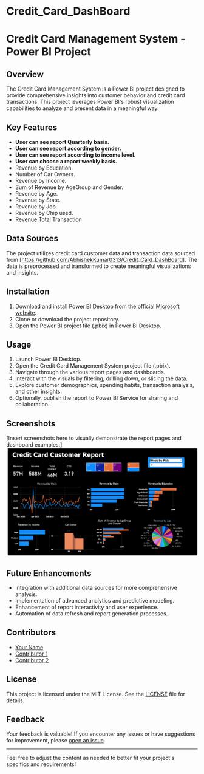 # Credit_Card_DashBoard


# Credit Card Management System - Power BI Project

## Overview

The Credit Card Management System is a Power BI project designed to provide comprehensive insights into customer behavior and credit card transactions. This project leverages Power BI's robust visualization capabilities to analyze and present data in a meaningful way.

## Key Features

- **User can see report Quarterly basis.**
- **User can see report according to gender.**
- **User can see report according to income level.**
- **User can choose a report weekly basis.**
- Revenue by Education.
- Number of Car Owners.
- Revenue by Income.
- Sum of Revenue by AgeGroup and Gender.
- Revenue by Age.
- Revenue by State.
- Revenue by Job.
- Revenue by Chip used.
- Revenue Total Transaction
  

## Data Sources

The project utilizes credit card customer data and transaction data sourced from [https://github.com/AbhishekKumar0313/Credit_Card_DashBoard]. The data is preprocessed and transformed to create meaningful visualizations and insights.

## Installation

1. Download and install Power BI Desktop from the official [Microsoft website](https://powerbi.microsoft.com/en-us/desktop/).
2. Clone or download the project repository.
3. Open the Power BI project file (.pbix) in Power BI Desktop.

## Usage

1. Launch Power BI Desktop.
2. Open the Credit Card Management System project file (.pbix).
3. Navigate through the various report pages and dashboards.
4. Interact with the visuals by filtering, drilling down, or slicing the data.
5. Explore customer demographics, spending habits, transaction analysis, and other insights.
6. Optionally, publish the report to Power BI Service for sharing and collaboration.

## Screenshots

[Insert screenshots here to visually demonstrate the report pages and dashboard examples.]
![Alt Text](https://github.com/AbhishekKumar0313/Credit_Card_DashBoard/blob/main/Screenshot%202024-05-11%20223334.png)

## Future Enhancements

- Integration with additional data sources for more comprehensive analysis.
- Implementation of advanced analytics and predictive modeling.
- Enhancement of report interactivity and user experience.
- Automation of data refresh and report generation processes.

## Contributors

- [Your Name](https://github.com/your-username)
- [Contributor 1](https://github.com/contributor1)
- [Contributor 2](https://github.com/contributor2)

## License

This project is licensed under the MIT License. See the [LICENSE](LICENSE) file for details.

## Feedback

Your feedback is valuable! If you encounter any issues or have suggestions for improvement, please [open an issue](https://github.com/your-username/credit-card-management-system/issues).

---

Feel free to adjust the content as needed to better fit your project's specifics and requirements!
